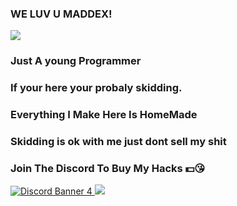 ### WE LUV U MADDEX!
  <img src="https://raw.githubusercontent.com/ScriptKiddoHomeMade/imagelibrary/main/maddex.gif" >

### Just A young Programmer 

### If your here your probaly skidding.

### Everything I Make Here Is HomeMade

### Skidding is ok with me just dont sell my shit

### Join The Discord To Buy My Hacks 💵😘

<a href="https://discord.gg/nxR2MfBWNW" target="_blank">
  <img src="https://discordapp.com/api/guilds/1030514755326193826/widget.png?style=banner4" alt="Discord Banner 4"/>
 </a>


<a href="https://store.luawl.com/shop?id=5c740fccd7978630fc24d15c6d56cc6a94cb482e" target="_blank">
  <img src="https://raw.githubusercontent.com/ScriptKiddoHomeMade/imagelibrary/main/Artboard%201.png" >
 </a>



<!--
**ScriptKiddoHomeMade/ScriptKiddoHomeMade** is a ✨ _special_ ✨ repository because its `README.md` (this file) appears on your GitHub profile.

Here are some ideas to get you started:

- 🔭 I’m currently working on ...
- 🌱 I’m currently learning ...
- 👯 I’m looking to collaborate on ...
- 🤔 I’m looking for help with ...
- 💬 Ask me about ...
- 📫 How to reach me: ...
- 😄 Pronouns: ...
- ⚡ Fun fact: ...
-->
